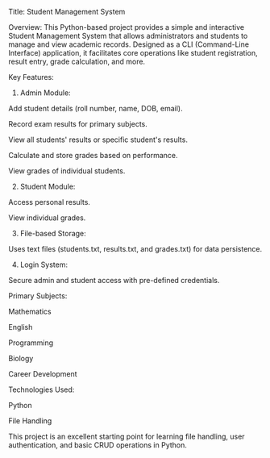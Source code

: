 
Title: Student Management System

Overview:
This Python-based project provides a simple and interactive Student Management System that allows administrators and students to manage and view academic records. Designed as a CLI (Command-Line Interface) application, it facilitates core operations like student registration, result entry, grade calculation, and more.

Key Features:

1. Admin Module:

Add student details (roll number, name, DOB, email).

Record exam results for primary subjects.

View all students' results or specific student's results.

Calculate and store grades based on performance.

View grades of individual students.



2. Student Module:

Access personal results.

View individual grades.



3. File-based Storage:

Uses text files (students.txt, results.txt, and grades.txt) for data persistence.



4. Login System:

Secure admin and student access with pre-defined credentials.




Primary Subjects:

Mathematics

English

Programming

Biology

Career Development


Technologies Used:

Python

File Handling


This project is an excellent starting point for learning file handling, user authentication, and basic CRUD operations in Python.

